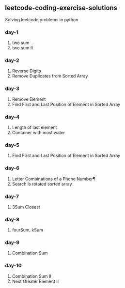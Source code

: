 ## leetcode-coding-exercise-solutions
Solving leetcode problems in python

### day-1
1. two sum
2. two sum II

### day-2
1. Reverse Digits
2. Remove Duplicates from Sorted Array

### day-3
1. Remove Element
2. Find First and Last Position of Element in Sorted Array

### day-4
1. Length of last element
2. Container with most water

### day-5
1. Find First and Last Position of Element in Sorted Array

### day-6
1. Letter Combinations of a Phone Number¶
2. Search is rotated sorted array

### day-7
1. 3Sum Closest

### day-8
1. fourSum, kSum

### day-9
1. Combination Sum

### day-10
1. Combination Sum II
2. Next Greater Element II
